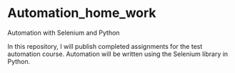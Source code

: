 # Automation_home_work
Automation with Selenium and Python

In this repository, I will publish completed assignments for the test automation course.
Automation will be written using the Selenium library in Python.
